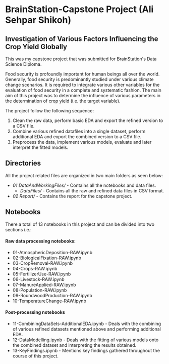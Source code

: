 # BrainStation-Capstone Project (Ali Sehpar Shikoh)
## Investigation of Various Factors Influencing the Crop Yield Globally

This was my capstone project that was submitted for BrainStation's Data Science Diploma.

Food security is profoundly important for human beings all over the world. Generally, food security is predominantly studied under various climate change scenarios.  It is required to integrate various other variables for the evaluation of food security in a complete and systematic fashion. The main aim of this project was to determine the influence of various parameters in the determination of crop yield (i.e. the target variable).

The project follow the following sequence:

1) Clean the raw data, perform basic EDA and export the refined version to a CSV file.
2) Combine various refined datafiles into a single dataset, perform additional EDA and export the combined version to a CSV file.
3) Preprocess the data, implement various models, evaluate and later interpret the fitted models.


## Directories
All the project related files are organized in two main folders as seen below:

* _01 DataAndWorkingFiles/_  - Contains all the notebooks and data files.
    * _DataFiles/_  - Contains all the raw and refined data files in CSV format.
* _02 Report/_  - Contains the report for the capstone project.


## Notebooks
There a total of 13 notebooks in this project and can be divided into two sections i.e.: 

#### Raw data processing notebooks:
* 01-AtmosphericDeposition-RAW.ipynb
* 02-BiologicalFixation-RAW.ipynb
* 03-CropRemoval-RAW.ipynb
* 04-Crops-RAW.ipynb
* 05-FertilizerUse-RAW.ipynb
* 06-Livestock-RAW.ipynb
* 07-ManureApplied-RAW.ipynb
* 08-Population-RAW.ipynb
* 09-RoundwoodProduction-RAW.ipynb
* 10-TemperatureChange-RAW.ipynb

#### Post-processing notebooks
* 11-CombiningDataSets-AdditionalEDA.ipynb - Deals with the combining of various refined datasets mentioned above and performing additional EDA.
* 12-DataModelling.ipynb - Deals with the fitting of various models onto the combined dataset and interpreting the results obtained.
* 13-KeyFindings.ipynb - Mentions key findings gathered throughout the course of this project.

